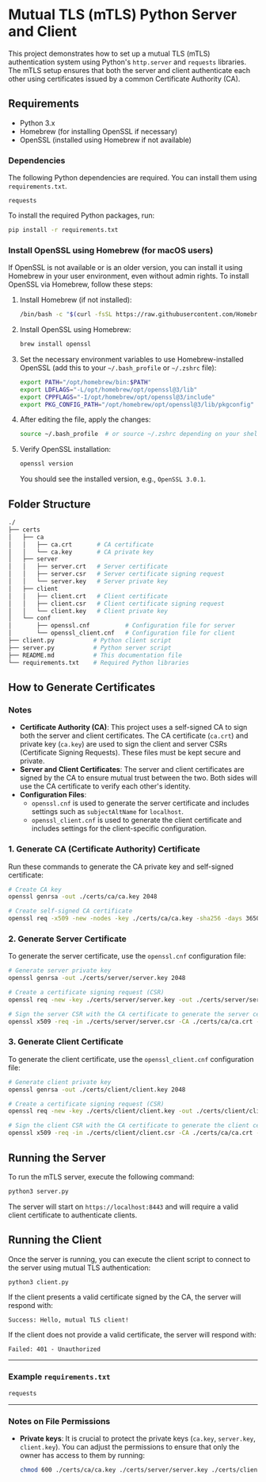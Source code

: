 # Mutual TLS (mTLS) Python Server and Client

This project demonstrates how to set up a mutual TLS (mTLS) authentication system using Python's `http.server` and `requests` libraries. The mTLS setup ensures that both the server and client authenticate each other using certificates issued by a common Certificate Authority (CA).

## Requirements

- Python 3.x
- Homebrew (for installing OpenSSL if necessary)
- OpenSSL (installed using Homebrew if not available)

### Dependencies

The following Python dependencies are required. You can install them using `requirements.txt`.

```
requests
```

To install the required Python packages, run:

```bash
pip install -r requirements.txt
```

### Install OpenSSL using Homebrew (for macOS users)

If OpenSSL is not available or is an older version, you can install it using Homebrew in your user environment, even without admin rights. To install OpenSSL via Homebrew, follow these steps:

1. Install Homebrew (if not installed):

   ```bash
   /bin/bash -c "$(curl -fsSL https://raw.githubusercontent.com/Homebrew/install/HEAD/install.sh)"
   ```

2. Install OpenSSL using Homebrew:

   ```bash
   brew install openssl
   ```

3. Set the necessary environment variables to use Homebrew-installed OpenSSL (add this to your `~/.bash_profile` or `~/.zshrc` file):

   ```bash
   export PATH="/opt/homebrew/bin:$PATH"
   export LDFLAGS="-L/opt/homebrew/opt/openssl@3/lib"
   export CPPFLAGS="-I/opt/homebrew/opt/openssl@3/include"
   export PKG_CONFIG_PATH="/opt/homebrew/opt/openssl@3/lib/pkgconfig"
   ```

4. After editing the file, apply the changes:

   ```bash
   source ~/.bash_profile  # or source ~/.zshrc depending on your shell
   ```

5. Verify OpenSSL installation:

   ```bash
   openssl version
   ```

   You should see the installed version, e.g., `OpenSSL 3.0.1`.

## Folder Structure

```bash
./
├── certs
│   ├── ca
│   │   ├── ca.crt       # CA certificate
│   │   └── ca.key       # CA private key
│   ├── server
│   │   ├── server.crt   # Server certificate
│   │   ├── server.csr   # Server certificate signing request
│   │   └── server.key   # Server private key
│   ├── client
│   │   ├── client.crt   # Client certificate
│   │   ├── client.csr   # Client certificate signing request
│   │   └── client.key   # Client private key
│   └── conf
│       ├── openssl.cnf          # Configuration file for server
│       └── openssl_client.cnf   # Configuration file for client
├── client.py           # Python client script
├── server.py           # Python server script
├── README.md           # This documentation file
└── requirements.txt    # Required Python libraries
```

## How to Generate Certificates

### Notes

- **Certificate Authority (CA)**: This project uses a self-signed CA to sign both the server and client certificates. The CA certificate (`ca.crt`) and private key (`ca.key`) are used to sign the client and server CSRs (Certificate Signing Requests). These files must be kept secure and private.
- **Server and Client Certificates**: The server and client certificates are signed by the CA to ensure mutual trust between the two. Both sides will use the CA certificate to verify each other's identity.
- **Configuration Files**: 
  - `openssl.cnf` is used to generate the server certificate and includes settings such as `subjectAltName` for `localhost`.
  - `openssl_client.cnf` is used to generate the client certificate and includes settings for the client-specific configuration.

### 1. Generate CA (Certificate Authority) Certificate

Run these commands to generate the CA private key and self-signed certificate:

```bash
# Create CA key
openssl genrsa -out ./certs/ca/ca.key 2048

# Create self-signed CA certificate
openssl req -x509 -new -nodes -key ./certs/ca/ca.key -sha256 -days 3650 -out ./certs/ca/ca.crt
```

### 2. Generate Server Certificate

To generate the server certificate, use the `openssl.cnf` configuration file:

```bash
# Generate server private key
openssl genrsa -out ./certs/server/server.key 2048

# Create a certificate signing request (CSR)
openssl req -new -key ./certs/server/server.key -out ./certs/server/server.csr -config ./certs/conf/openssl.cnf

# Sign the server CSR with the CA certificate to generate the server certificate
openssl x509 -req -in ./certs/server/server.csr -CA ./certs/ca/ca.crt -CAkey ./certs/ca/ca.key -CAcreateserial -out ./certs/server/server.crt -days 365 -sha256 -extensions req_ext -extfile ./certs/conf/openssl.cnf
```

### 3. Generate Client Certificate

To generate the client certificate, use the `openssl_client.cnf` configuration file:

```bash
# Generate client private key
openssl genrsa -out ./certs/client/client.key 2048

# Create a certificate signing request (CSR)
openssl req -new -key ./certs/client/client.key -out ./certs/client/client.csr -config ./certs/conf/openssl_client.cnf

# Sign the client CSR with the CA certificate to generate the client certificate
openssl x509 -req -in ./certs/client/client.csr -CA ./certs/ca/ca.crt -CAkey ./certs/ca/ca.key -CAcreateserial -out ./certs/client/client.crt -days 365 -sha256 -extensions req_ext -extfile ./certs/conf/openssl_client.cnf
```

## Running the Server

To run the mTLS server, execute the following command:

```bash
python3 server.py
```

The server will start on `https://localhost:8443` and will require a valid client certificate to authenticate clients.

## Running the Client

Once the server is running, you can execute the client script to connect to the server using mutual TLS authentication:

```bash
python3 client.py
```

If the client presents a valid certificate signed by the CA, the server will respond with:

```
Success: Hello, mutual TLS client!
```

If the client does not provide a valid certificate, the server will respond with:

```
Failed: 401 - Unauthorized
```

---

### Example `requirements.txt`

```txt
requests
```

---

### Notes on File Permissions

- **Private keys**: It is crucial to protect the private keys (`ca.key`, `server.key`, `client.key`). You can adjust the permissions to ensure that only the owner has access to them by running:

  ```bash
  chmod 600 ./certs/ca/ca.key ./certs/server/server.key ./certs/client/client.key
  ```

